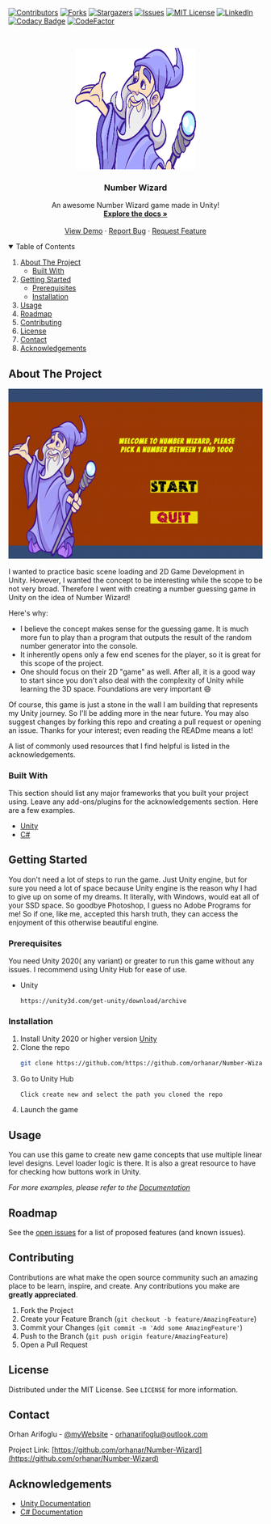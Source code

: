 

<!--
*** Thanks for checking out the Best-README-Template. If you have a suggestion
*** that would make this better, please fork the repo and create a pull request
*** or simply open an issue with the tag "enhancement".
*** Thanks again! Now go create something AMAZING! :D
-->



<!-- PROJECT SHIELDS -->
<!--
*** I'm using markdown "reference style" links for readability.
*** Reference links are enclosed in brackets [ ] instead of parentheses ( ).
*** See the bottom of this document for the declaration of the reference variables
*** for contributors-url, forks-url, etc. This is an optional, concise syntax you may use.
*** https://www.markdownguide.org/basic-syntax/#reference-style-links
-->
[![Contributors][contributors-shield]][contributors-url]
[![Forks][forks-shield]][forks-url]
[![Stargazers][stars-shield]][stars-url]
[![Issues][issues-shield]][issues-url]
[![MIT License][license-shield]][license-url]
[![LinkedIn][linkedin-shield]][linkedin-url]
[![Codacy Badge](https://api.codacy.com/project/badge/Grade/1ff3b2df98df406eb32c3aca91779aba)](https://www.codacy.com/manual/orhanarifoglu/Number-Wizard?utm_source=github.com&amp;utm_medium=referral&amp;utm_content=orhanarifoglu/Number-Wizard&amp;utm_campaign=Badge_Grade) 
[![CodeFactor](https://www.codefactor.io/repository/github/orhanar/Number-Wizard/badge)](https://www.codefactor.io/repository/github/orhanar/Number-Wizard) 



<!-- PROJECT LOGO -->
<br />
<p align="center">
  <a href="https://github.com/orhanar/Number-Wizard">
    <img src="images/number wizard.png" alt="Logo" width="240" height="240">
  </a>

  <h3 align="center">Number Wizard</h3>

  <p align="center">
    An awesome Number Wizard game made in Unity!
    <br />
    <a href="https://github.com/orhanar/Number-Wizard"><strong>Explore the docs »</strong></a>
    <br />
    <br />
    <a href="https://orhana.itch.io/number-wizard">View Demo</a>
    ·
    <a href="https://github.com/orhanar/Number-Wizard/issues">Report Bug</a>
    ·
    <a href="https://github.com/orhanar/Number-Wizard/issues">Request Feature</a>
  </p>
</p>



<!-- TABLE OF CONTENTS -->
<details open="open">
  <summary>Table of Contents</summary>
  <ol>
    <li>
      <a href="#about-the-project">About The Project</a>
      <ul>
        <li><a href="#built-with">Built With</a></li>
      </ul>
    </li>
    <li>
      <a href="#getting-started">Getting Started</a>
      <ul>
        <li><a href="#prerequisites">Prerequisites</a></li>
        <li><a href="#installation">Installation</a></li>
      </ul>
    </li>
    <li><a href="#usage">Usage</a></li>
    <li><a href="#roadmap">Roadmap</a></li>
    <li><a href="#contributing">Contributing</a></li>
    <li><a href="#license">License</a></li>
    <li><a href="#contact">Contact</a></li>
    <li><a href="#acknowledgements">Acknowledgements</a></li>
  </ol>
</details>



<!-- ABOUT THE PROJECT -->
## About The Project

[![Product Name Screen Shot][product-screenshot]](https://example.com)

I wanted to practice basic scene loading and 2D Game Development in Unity. However, I wanted the concept to be interesting while the scope to be not very broad. Therefore I went with creating a number guessing game in Unity on the idea of Number Wizard! 

Here's why:
* I believe the concept makes sense for the guessing game. It is much more fun to play than a program that outputs the result of the random number generator into the console.
* It inherently opens only a few end scenes for the player, so it is great for this scope of the project.
* One should focus on their 2D "game" as well. After all, it is a good way to start since you don't also deal with the complexity of Unity while learning the 3D space. Foundations are very important :smile:

Of course, this game is just a stone in the wall I am building that represents my Unity journey. So I'll be adding more in the near future. You may also suggest changes by forking this repo and creating a pull request or opening an issue. Thanks for your interest; even reading the READme means a lot!

A list of commonly used resources that I find helpful is listed in the acknowledgements.

### Built With

This section should list any major frameworks that you built your project using. Leave any add-ons/plugins for the acknowledgements section. Here are a few examples.
* [Unity](https://unity.com)
* [C#](https://docs.microsoft.com/en-us/dotnet/csharp/)




<!-- GETTING STARTED -->
## Getting Started

You don't need a lot of steps to run the game. Just Unity engine, but for sure you need a lot of space because Unity engine is the reason why I had to give up on some of my dreams. It literally, with Windows, would eat all of your SSD space. So goodbye Photoshop, I guess no Adobe Programs for me! So if one, like me, accepted this harsh truth, they can access the enjoyment of this otherwise beautiful engine.

### Prerequisites

You need Unity 2020( any variant) or greater to run this game without any issues. I recommend using Unity Hub for ease of use.
* Unity
  ```to install
  https://unity3d.com/get-unity/download/archive
  ```

### Installation

1. Install Unity 2020 or higher version [Unity](https://unity3d.com/get-unity/download/archive)
2. Clone the repo
   ```sh
   git clone https://github.com/https://github.com/orhanar/Number-Wizard.git
   ```
3. Go to Unity Hub
   ```
   Click create new and select the path you cloned the repo
   ```
4. Launch the game
   

<!-- USAGE EXAMPLES -->
## Usage

You can use this game to create new game concepts that use multiple linear level designs. Level loader logic is there. It is also a great resource to have for checking how buttons work in Unity.

_For more examples, please refer to the [Documentation](https://docs.unity3d.com/Manual/index.html)_



<!-- ROADMAP -->
## Roadmap

See the [open issues](https://github.com/orhanar/Number-Wizard/issues) for a list of proposed features (and known issues).



<!-- CONTRIBUTING -->
## Contributing

Contributions are what make the open source community such an amazing place to be learn, inspire, and create. Any contributions you make are **greatly appreciated**.

1. Fork the Project
2. Create your Feature Branch (`git checkout -b feature/AmazingFeature`)
3. Commit your Changes (`git commit -m 'Add some AmazingFeature'`)
4. Push to the Branch (`git push origin feature/AmazingFeature`)
5. Open a Pull Request



<!-- LICENSE -->
## License

Distributed under the MIT License. See `LICENSE` for more information.



<!-- CONTACT -->
## Contact

Orhan Arifoglu - [@myWebsite](https://orhanar.github.io/) - orhanarifoglu@outlook.com

Project Link: [https://github.com/orhanar/Number-Wizard](https://github.com/orhanar/Number-Wizard)



<!-- ACKNOWLEDGEMENTS -->
## Acknowledgements
* [Unity Documentation](https://docs.unity3d.com/Manual/index.html)
* [C# Documentation](https://docs.microsoft.com/en-us/dotnet/csharp/)



<!-- MARKDOWN LINKS & IMAGES -->
<!-- https://www.markdownguide.org/basic-syntax/#reference-style-links -->
[contributors-shield]: https://img.shields.io/github/contributors/orhanar/Number-Wizard.svg?style=for-the-badge
[contributors-url]: https://github.com//orhanar/Number-Wizard/graphs/contributors
[forks-shield]: https://img.shields.io/github/forks/orhanar/Number-Wizard.svg?style=for-the-badge
[forks-url]: https://github.com/orhanar/Number-Wizard/network/members
[stars-shield]: https://img.shields.io/github/stars/orhanar/Number-Wizard.svg?style=for-the-badge
[stars-url]: https://github.com/orhanar/Number-Wizard/stargazers
[issues-shield]: https://img.shields.io/github/issues/orhanar/Number-Wizard.svg?style=for-the-badge
[issues-url]: https://github.com/orhanar/Number-Wizard/issues
[license-shield]: https://img.shields.io/github/license/orhanar/Number-Wizard.svg?style=for-the-badge
[license-url]: https://github.com/orhanar/Number-Wizard/blob/master/LICENSE.txt
[linkedin-shield]: https://img.shields.io/badge/-LinkedIn-black.svg?style=for-the-badge&logo=linkedin&colorB=555
[linkedin-url]: https://www.linkedin.com/in/orhanarifoglu/
[product-screenshot]: images/number%20wizard.gif
